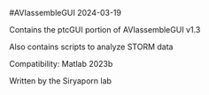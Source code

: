#AVIassembleGUI
2024-03-19

Contains the ptcGUI portion of AVIassembleGUI v1.3

Also contains scripts to analyze STORM data

Compatibility: Matlab 2023b

Written by the Siryaporn lab
